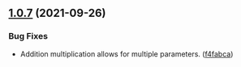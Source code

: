 ## [1.0.7](https://github.com/NickLJudy/numeral-calc/compare/v1.0.6...v1.0.7) (2021-09-26)


### Bug Fixes

* Addition multiplication allows for multiple parameters. ([f4fabca](https://github.com/NickLJudy/numeral-calc/commit/f4fabcab889a104b12bbbbe674dcf264d0e08e9e))
